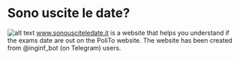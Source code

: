 # Sono uscite le date?
![alt text](https://sonousciteledate.it/dateappelli2.png)
www.sonousciteledate.it is a website that helps you understand if the exams date are out on the PoliTo website. 
The website has been created from @inginf_bot (on Telegram) users.
